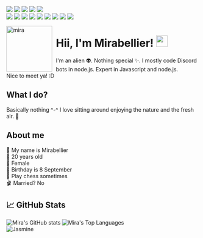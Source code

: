 ![](https://api.ghprofile.me/view?username=MiraBellierr&color=DA70D6&style=plastic&logo=Github&logoColor=DA70D6)
![](https://img.shields.io/discord/684084513403699314?color=E6E6FA&label=Jasmine%20Headquaters&logo=Discord&logoColor=E6E6FA&style=plastic)
![](https://img.shields.io/github/sponsors/MiraBellierr?color=DDA0DD&label=Patreon&logo=Patreon&logoColor=DDA0DD&style=plastic)
![](https://img.shields.io/github/followers/MiraBellierr?color=EE82EE&label=Followers&logo=Github&logoColor=EE82EE&style=plastic)
![](https://img.shields.io/github/stars/MiraBellierr/Jasmine?color=DA70D6&label=Stars&logo=Github&logoColor=DA70D6&style=plastic)<br>
![](https://img.shields.io/badge/OS-Linux-informational?style=plastic&logo=linux&logoColor=DDA0DD&color=FF00FF)
![](https://img.shields.io/badge/Shell-Bash-informational?style=plastic&logo=gnu-bash&logoColor=DDA0DD&color=FF00FF)
![](https://img.shields.io/badge/Tools-Visual%20Studio%20Code-informational?style=plastic&logo=visual-studio-code&logoColor=DDA0DD&color=BA55D3)
![](https://img.shields.io/badge/Tools-SQlite3-informational?style=plastic&logo=sqlite&logoColor=DDA0DD&color=8A2BE2)
![](https://img.shields.io/badge/Code-JavaScript-informational?style=plastic&logo=javascript&logoColor=DDA0DD&color=9370DB)
![](https://img.shields.io/badge/Code-C++-informational?style=plastic&logo=c%2B%2B&logoColor=DDA0DD&color=9400D3)
![](https://img.shields.io/badge/Code-C-informational?style=plastic&logo=c&logoColor=DDA0DD&color=9932CC)
![](https://img.shields.io/badge/Code-Java-informational?style=plastic&logo=java&logoColor=DDA0DD&color=8A2BE2)
![](https://img.shields.io/badge/Cloud-Vultr-informational?style=plastic&logo=vultr&logoColor=DDA0DD&color=8B008B)

<img width="120" height="120" align="left" style="float: left; margin: 0 10px 0 0;" alt="mira" src="https://www.jasminebot.xyz/mira.jpg">

# Hii, I'm Mirabellier! <img src="https://raw.githubusercontent.com/MartinHeinz/MartinHeinz/master/wave.gif" width="30px">
I'm an alien 👽. Nothing special ✨. I mostly code Discord bots in node.js. Expert in Javascript and node.js.<br>Nice to meet ya! :D
## What I do?
Basically nothing ^-^ I love sitting around enjoying the nature and the fresh air. 🌳

## About me
🌿 My name is Mirabellier<br>
🍂 20 years old<br>
🌼 Female<br>
🍓 Birthday is 8 September<br>
🧩 Play chess sometimes<br>
🩰 Married? No


## &#x1f4c8; GitHub Stats
![Mira's GitHub stats](https://github-readme-stats.vercel.app/api?username=MiraBellierr&title_color=ffffff&text_color=c9cacc&icon_color=2bbc8a&bg_color=1d1f21)
![Mira's Top Languages](https://github-readme-stats.vercel.app/api/top-langs/?username=MiraBellierr&title_color=ffffff&text_color=c9cacc&icon_color=2bbc8a&bg_color=1d1f21&langs_count=11&hide=html,css,makefile,shell)
<br>
![Jasmine](https://github-readme-stats.vercel.app/api/pin/?username=MiraBellierr&repo=Jasmine&title_color=ffffff&text_color=c9cacc&icon_color=2bbc8a&bg_color=1d1f21)
